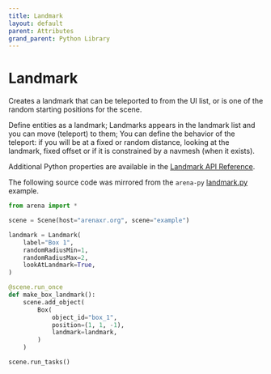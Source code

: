 ```yaml
---
title: Landmark
layout: default
parent: Attributes
grand_parent: Python Library
---
```


# Landmark

Creates a landmark that can be teleported to from the UI list, or is one of the random starting positions for the scene.

Define entities as a landmark; Landmarks appears in the landmark list and you can move (teleport) to them; You can define the behavior of the teleport: if you will be at a fixed or random distance, looking at the landmark, fixed offset or if it is constrained by a navmesh (when it exists).

Additional Python properties are available in the [Landmark API Reference](/content/python-api/attributes/landmark).

The following source code was mirrored from the `arena-py` [landmark.py](https://github.com/arenaxr/arena-py/blob/master/examples/attributes/landmark.py) example.

```python
from arena import *

scene = Scene(host="arenaxr.org", scene="example")

landmark = Landmark(
    label="Box 1",
    randomRadiusMin=1,
    randomRadiusMax=2,
    lookAtLandmark=True,
)

@scene.run_once
def make_box_landmark():
    scene.add_object(
        Box(
            object_id="box_1",
            position=(1, 1, -1),
            landmark=landmark,
        )
    )

scene.run_tasks()
```
